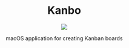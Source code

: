 # <div align="center"> Kanbo </div>

<div align="center">
  <img src="https://github.com/kadinsayani/Kanswift/assets/11563843/2fb0a5d0-396e-4d34-8baa-3cb2de449e97" />
  <p>macOS application for creating Kanban boards</p>
</div>
